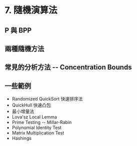 # 7. 隨機演算法

## P 與 BPP

## 兩種隨機方法

## 

## 常見的分析方法 -- Concentration Bounds

## 一些範例

* Randomized QuickSort 快速排序法
* QuickHull 快速凸包
* 最小增量法
* Lova'sz Local Lemma
* Prime Testing -- Millar-Rabin
* Polynomial Identity Test
* Matrix Multiplication Test
* Hashings



